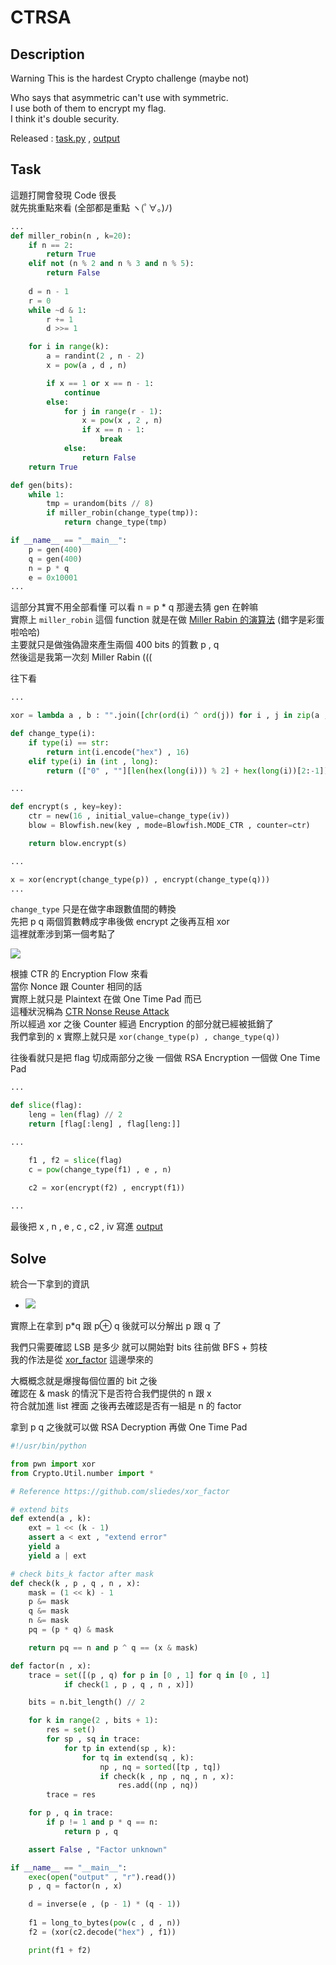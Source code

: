 # CTRSA

## Description

Warning This is the hardest Crypto challenge (maybe not)

Who says that asymmetric can't use with symmetric.  
I use both of them to encrypt my flag.  
I think it's double security.  

Released : [task.py](./task.py) , [output](./output)

## Task

這題打開會發現 Code 很長  
就先挑重點來看 (全部都是重點 ヽ(ﾟ∀。)ﾉ)  

```python
...
def miller_robin(n , k=20):
    if n == 2:
        return True
    elif not (n % 2 and n % 3 and n % 5):
        return False
    
    d = n - 1
    r = 0
    while ~d & 1:
        r += 1
        d >>= 1

    for i in range(k):
        a = randint(2 , n - 2)
        x = pow(a , d , n)

        if x == 1 or x == n - 1:
            continue
        else:
            for j in range(r - 1):
                x = pow(x , 2 , n)
                if x == n - 1:
                    break
            else:
                return False
    return True

def gen(bits):
    while 1:
        tmp = urandom(bits // 8)
        if miller_robin(change_type(tmp)):
            return change_type(tmp)

if __name__ == "__main__":
    p = gen(400)
    q = gen(400)
    n = p * q
    e = 0x10001
...
```

這部分其實不用全部看懂 可以看 n = p * q  那邊去猜 gen 在幹嘛  
實際上 `miller_robin` 這個 function 就是在做 [Miller Rabin 的演算法](https://en.wikipedia.org/wiki/Miller%E2%80%93Rabin_primality_test) (錯字是彩蛋啦哈哈)  
主要就只是做強偽證來產生兩個 400 bits 的質數 p , q  
然後這是我第一次刻 Miller Rabin (((

往下看
```python
...

xor = lambda a , b : "".join([chr(ord(i) ^ ord(j)) for i , j in zip(a , b)])

def change_type(i):
    if type(i) == str:
        return int(i.encode("hex") , 16)
    elif type(i) in (int , long):
        return (["0" , ""][len(hex(long(i))) % 2] + hex(long(i))[2:-1]).decode("hex")

...

def encrypt(s , key=key):
    ctr = new(16 , initial_value=change_type(iv)) 
    blow = Blowfish.new(key , mode=Blowfish.MODE_CTR , counter=ctr)

    return blow.encrypt(s)

...

x = xor(encrypt(change_type(p)) , encrypt(change_type(q)))
...
```

`change_type` 只是在做字串跟數值間的轉換  
先把 p q 兩個質數轉成字串後做 encrypt 之後再互相 xor  
這裡就牽涉到第一個考點了  

![](https://upload.wikimedia.org/wikipedia/commons/3/3f/Ctr_encryption.png)

根據 CTR 的 Encryption Flow 來看  
當你 Nonce 跟 Counter 相同的話  
實際上就只是 Plaintext 在做 One Time Pad 而已  
這種狀況稱為 [CTR Nonse Reuse Attack](https://crypto.stackexchange.com/questions/2991/why-must-iv-key-pairs-not-be-reused-in-ctr-mode)  
所以經過 xor 之後 Counter 經過 Encryption 的部分就已經被抵銷了  
我們拿到的 x 實際上就只是 `xor(change_type(p) , change_type(q))`  

往後看就只是把 flag 切成兩部分之後 一個做 RSA Encryption 一個做 One Time Pad
```python
...

def slice(flag):
    leng = len(flag) // 2
    return [flag[:leng] , flag[leng:]]

...

    f1 , f2 = slice(flag)
    c = pow(change_type(f1) , e , n)
    
    c2 = xor(encrypt(f2) , encrypt(f1))

...
```

最後把 x , n , e , c , c2 , iv 寫進 [output](./output)

## Solve

統合一下拿到的資訊  
- <img src="https://latex.codecogs.com/gif.latex?p*q%20%2C%20p%20%5Coplus%20q%20%2C%20f_1%20%5Coplus%20f_2" />  
實際上在拿到 p\*q 跟 p⊕ q 後就可以分解出 p 跟 q 了  

我們只需要確認 LSB 是多少 就可以開始對 bits 往前做 BFS + 剪枝  
我的作法是從 [xor_factor](https://github.com/sliedes/xor_factor ) 這邊學來的  

大概概念就是爆搜每個位置的 bit 之後  
確認在 & mask 的情況下是否符合我們提供的 n 跟 x  
符合就加進 list 裡面 之後再去確認是否有一組是 n 的 factor  

拿到 p q 之後就可以做 RSA Decryption 再做 One Time Pad

```python
#!/usr/bin/python

from pwn import xor
from Crypto.Util.number import *

# Reference https://github.com/sliedes/xor_factor

# extend bits
def extend(a , k):
    ext = 1 << (k - 1)
    assert a < ext , "extend error"
    yield a
    yield a | ext 

# check bits_k factor after mask
def check(k , p , q , n , x):
    mask = (1 << k) - 1
    p &= mask
    q &= mask
    n &= mask
    pq = (p * q) & mask

    return pq == n and p ^ q == (x & mask)

def factor(n , x):
    trace = set([(p , q) for p in [0 , 1] for q in [0 , 1]
            if check(1 , p , q , n , x)])

    bits = n.bit_length() // 2

    for k in range(2 , bits + 1):
        res = set()
        for sp , sq in trace:
            for tp in extend(sp , k):
                for tq in extend(sq , k):
                    np , nq = sorted([tp , tq])
                    if check(k , np , nq , n , x):
                        res.add((np , nq))
        trace = res

    for p , q in trace:
        if p != 1 and p * q == n:
            return p , q

    assert False , "Factor unknown"

if __name__ == "__main__":
    exec(open("output" , "r").read())
    p , q = factor(n , x)

    d = inverse(e , (p - 1) * (q - 1))
    
    f1 = long_to_bytes(pow(c , d , n))
    f2 = (xor(c2.decode("hex") , f1))

    print(f1 + f2)
```

